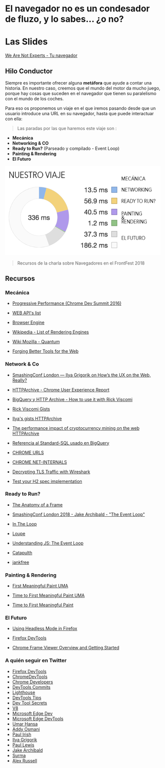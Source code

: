 # El navegador no es un condesador de fluzo, y lo sabes... ¿o no?

# Las Slides

[We Are Not Experts - Tu navegador](https://docs.google.com/presentation/d/1WD4Va-X1MWvlBYFbCeDOoLFQJ2YW5AqWnonmApZ4bb8/edit?usp=sharing)

## Hilo Conductor

Siempre es importante ofrecer alguna **metáfora** que ayude a contar una historia. En nuestro caso, creemos que el mundo del motor da mucho juego, porque hay cosas que suceden en el navegador que tienen su paralelismo con el mundo de los coches.

Para eso os proponemos un viaje en el que iremos pasando desde que un usuario introduce una URL en su navegador, hasta que puede interactuar con ella:

> Las paradas por las que haremos este viaje son :
- **Mecánica**
- **Networking & CO**
- **Ready to Run?** (Parseado y compilado - Event Loop)
- **Painting & Rendering**
- **El Futuro**

![Fases del Viaje](assets/el_proceso.png)



> Recursos de la charla sobre Navegadores en el FrontFest 2018

## Recursos

### Mecánica

- [Progressive Performance (Chrome Dev Summit 2016)](https://www.youtube.com/watch?v=4bZvq3nodf4&feature=youtu.be&t=13m19s)

- [WEB API's list](https://platform.html5.org/)

- [Browser Engine](https://www.slideshare.net/Geeks_Lab/js-lab16-60222545)

- [Wikipedia - List of Rendering Engines](https://en.wikipedia.org/wiki/List_of_layout_engines)

- [Wiki Mozilla - Quantum](https://wiki.mozilla.org/Quantum)

- [Forging Better Tools for the Web](https://hacks.mozilla.org/2018/02/forging-better-tools-for-the-web/?utm_source=dev-newsletter)

### Network & Co

- [SmashingConf London — Ilya Grigorik on How’s the UX on the Web, Really?](https://vimeo.com/254834890)

- [HTTPArchive - Chrome User Experience Report](https://beta.httparchive.org/reports/chrome-ux-report)



- [BigQuery y HTTP Archive - How to use it with Rick Viscomi](https://www.youtube.com/watch?v=00f9kza3BJ0)

- [Rick Viscomi Gists](https://gist.github.com/rviscomi)

- [Ilya's gists HTTPArchive](https://gist.github.com/igrigorik/5801492)

- [The performance impact of cryptocurrency mining on the web HTTPArchive](https://discuss.httparchive.org/t/the-performance-impact-of-cryptocurrency-mining-on-the-web/1126/8)

- [Referencia al Standard-SQL usado en BigQuery](https://cloud.google.com/bigquery/docs/reference/standard-sql/)

- [CHROME URLS](https://fossbytes.com/complete-list-of-secret-chrome-urls-uses/)

- [CHROME NET-INTERNALS](https://www.youtube.com/watch?v=bG2GhHkPP4Q)

- [Decrypting TLS Traffic with Wireshark](https://jimshaver.net/2015/02/11/decrypting-tls-browser-traffic-with-wireshark-the-easy-way/)

- [Test your H2 spec implementation](https://github.com/summerwind/h2spec)

### Ready to Run?


- [The Anatomy of a Frame](https://aerotwist.com/blog/the-anatomy-of-a-frame/)

- [SmashingConf London 2018 - Jake Archibald - "The Event Loop"](https://vimeo.com/254947206)

- [In The Loop](https://www.youtube.com/watch?v=cCOL7MC4Pl0&feature=youtu.be&t=1763)

- [Loupe](http://latentflip.com/loupe/)
- [Understanding JS: The Event Loop](https://hackernoon.com/understanding-js-the-event-loop-959beae3ac40)

- [Catapulth](https://github.com/catapult-project/catapult)

- [jankfree](http://jankfree.org/)

### Painting & Rendering

- [First Meaningful Paint UMA](https://groups.google.com/a/chromium.org/forum/#!topic/loading-dev/xnwvp0XGcWI)

- [Time to First Meaningful Paint UMA](https://docs.google.com/document/d/1vi-5Oa7EFfcJXug8x-pxVw343GNr3SZmKF39DSuB9rw/edit#)
- [Time to First Meaningful Paint](https://docs.google.com/document/d/1BR94tJdZLsin5poeet0XoTW60M0SjvOJQttKT-JK8HI/view#heading=h.tdqghbi9ia5d)

### El Futuro

- [Using Headless Mode in Firefox](https://hacks.mozilla.org/2017/12/using-headless-mode-in-firefox/)




- [Firefox DevTools](http://firefox-dev.tools/)
- [Chrome Frame Viewer Overview and Getting Started](https://www.chromium.org/developers/how-tos/trace-event-profiling-tool/frame-viewer)


### A quién seguir en Twitter

- [Firefox DevTools](https://twitter.com/FirefoxDevTools)
- [ChromeDevTools](https://twitter.com/ChromeDevTools)
- [Chrome Developers](https://twitter.com/ChromiumDev)
- [DevTools Commits](https://twitter.com/DevToolsCommits)
- [Lighthouse](https://twitter.com/____lighthouse)
- [DevTools Tips](https://twitter.com/devtoolstips)
- [Dev Tool Secrets](https://twitter.com/devtoolsecrets)
- [V8](https://twitter.com/v8js)
- [Microsoft Edge Dev](https://twitter.com/MSEdgeDev)
- [Microsoft Edge DevTools](https://twitter.com/EdgeDevTools)
- [Umar Hansa](https://twitter.com/umaar)
- [Addy Osmani](https://twitter.com/addyosmani)
- [Paul Irish](https://twitter.com/paul_irish)
- [Ilya Grigorik](https://twitter.com/igrigorik)
- [Paul Lewis](https://twitter.com/aerotwist)
- [Jake Archibald](https://twitter.com/jaffathecake)
- [Surma](https://twitter.com/DasSurma)
- [Alex Russell](https://twitter.com/slightlylate)
